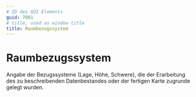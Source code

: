 ```yaml
---
# ID des GUI Elements
guid: 7001
# title, used as window title
title: Raumbezugssystem
---
```


# Raumbezugssystem

Angabe der Bezugssysteme (Lage, Höhe, Schwere), die der Erarbeitung des zu beschreibenden Datenbestandes oder der fertigen Karte zugrunde gelegt wurden.

